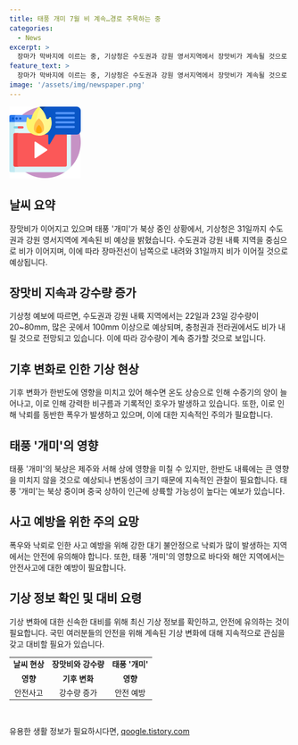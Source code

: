 ```yaml
---
title: 태풍 개미 7월 비 계속…경로 주목하는 중
categories:
  - News
excerpt: >
  장마가 막바지에 이르는 중, 기상청은 수도권과 강원 영서지역에서 장맛비가 계속될 것으로 예보했다. 또한 필리핀 해상에서 발생한 3호 태풍 개미가 북상 중이어서 경로에 촉각을 곤두세우고 있으며, 장마로 인해 강수량이 기록적으로 늘어나고 있으며, 낙뢰를 동반한 폭우도 잦아지고 있다. 기상청은 31일까지 수도권과 강원 영서지역에서 비가 지속될 것으로 예상하고 있으니 최신 기상 정보를 확인할 것을 당부했다.
feature_text: >
  장마가 막바지에 이르는 중, 기상청은 수도권과 강원 영서지역에서 장맛비가 계속될 것으로 예보했다. 또한 필리핀 해상에서 발생한 3호 태풍 개미가 북상 중이어서 경로에 촉각을 곤두세우고 있으며, 장마로 인해 강수량이 기록적으로 늘어나고 있으며, 낙뢰를 동반한 폭우도 잦아지고 있다. 기상청은 31일까지 수도권과 강원 영서지역에서 비가 지속될 것으로 예상하고 있으니 최신 기상 정보를 확인할 것을 당부했다.
image: '/assets/img/newspaper.png'
---
```


<p><img src="/assets/img/news.png" alt="rentncar 속보" /></p>

<h2 data-ke-size="size26">날씨 요약</h2>

<p data-ke-size="size16">장맛비가 이어지고 있으며 태풍 '개미'가 북상 중인 상황에서, 기상청은 31일까지 수도권과 강원 영서지역에 계속된 비 예상을 밝혔습니다. 수도권과 강원 내륙 지역을 중심으로 비가 이어지며, 이에 따라 장마전선이 남쪽으로 내려와 31일까지 비가 이어질 것으로 예상됩니다.</p>

<h2 data-ke-size="size26">장맛비 지속과 강수량 증가</h2>

<p data-ke-size="size16">기상청 예보에 따르면, 수도권과 강원 내륙 지역에서는 22일과 23일 강수량이 20~80mm, 많은 곳에서 100mm 이상으로 예상되며, 충청권과 전라권에서도 비가 내릴 것으로 전망되고 있습니다. 이에 따라 강수량이 계속 증가할 것으로 보입니다.</p>

<h2 data-ke-size="size26">기후 변화로 인한 기상 현상</h2>

<p data-ke-size="size16">기후 변화가 한반도에 영향을 미치고 있어 해수면 온도 상승으로 인해 수증기의 양이 늘어나고, 이로 인해 강력한 비구름과 기록적인 호우가 발생하고 있습니다. 또한, 이로 인해 낙뢰를 동반한 폭우가 발생하고 있으며, 이에 대한 지속적인 주의가 필요합니다.</p>

<h2 data-ke-size="size26">태풍 '개미'의 영향</h2>

<p data-ke-size="size16">태풍 '개미'의 북상은 제주와 서해 상에 영향을 미칠 수 있지만, 한반도 내륙에는 큰 영향을 미치지 않을 것으로 예상되나 변동성이 크기 때문에 지속적인 관찰이 필요합니다. 태풍 '개미'는 북상 중이며 중국 상하이 인근에 상륙할 가능성이 높다는 예보가 있습니다.</p>

<h2 data-ke-size="size26">사고 예방을 위한 주의 요망</h2>

<p data-ke-size="size16">폭우와 낙뢰로 인한 사고 예방을 위해 강한 대기 불안정으로 낙뢰가 많이 발생하는 지역에서는 안전에 유의해야 합니다. 또한, 태풍 '개미'의 영향으로 바다와 해안 지역에서는 안전사고에 대한 예방이 필요합니다.</p>

<h2 data-ke-size="size26">기상 정보 확인 및 대비 요령</h2>

<p data-ke-size="size16">기상 변화에 대한 신속한 대비를 위해 최신 기상 정보를 확인하고, 안전에 유의하는 것이 필요합니다. 국민 여러분들의 안전을 위해 계속된 기상 변화에 대해 지속적으로 관심을 갖고 대비할 필요가 있습니다. </p>

<table>
<tbody>
<tr>
<td style="text-align: center; height: 17px;"><b>날씨 현상</b></td>
<td style="text-align: center; height: 17px;"><b>장맛비와 강수량</b></td>
<td style="text-align: center; height: 17px;"><b>태풍 '개미'</b></td>
</tr>
<tr>
<td style="text-align: center; height: 17px;"><b>영향</b></td>
<td style="text-align: center; height: 17px;"><b>기후 변화</b></td>
<td style="text-align: center; height: 17px;"><b>영향</b></td>
</tr>
<tr>
<td style="text-align: center; height: 17px;">안전사고</td>
<td style="text-align: center; height: 17px;">강수량 증가</td>
<td style="text-align: center; height: 17px;">안전 예방</td>
</tr>
</tbody>
</table>

<p data-ke-size="size16">&nbsp;</p>
유용한 생활 정보가 필요하시다면, <a href="https://qoogle.tistory.com" rel="dofollow">qoogle.tistory.com</a>


